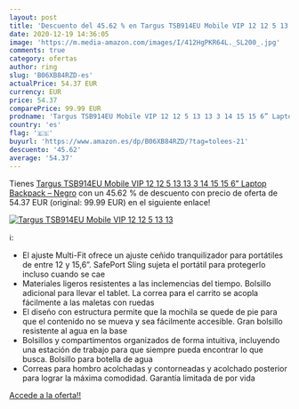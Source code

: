 ```yaml
---
layout: post
title: 'Descuento del 45.62 % en Targus TSB914EU Mobile VIP 12 12 5 13 13'
date: 2020-12-19 14:36:05
image: 'https://m.media-amazon.com/images/I/412HgPKR64L._SL200_.jpg'
comments: true
category: ofertas
author: ring
slug: 'B06XB84RZD-es'
actualPrice: 54.37 EUR
currency: EUR
price: 54.37
comparePrice: 99.99 EUR
prodname: 'Targus TSB914EU Mobile VIP 12 12 5 13 13 3 14 15 15 6” Laptop Backpack – Negro'
country: 'es'
flag: '🇪🇸'
buyurl: 'https://www.amazon.es/dp/B06XB84RZD/?tag=tolees-21'
descuento: '45.62'
average: '54.37'
---
```


Tienes [Targus TSB914EU Mobile VIP 12 12 5 13 13 3 14 15 15 6” Laptop Backpack – Negro](https://www.amazon.es/dp/B06XB84RZD/?tag=tolees-21) con un 45.62 % de descuento con precio de oferta de 54.37 EUR (original: 99.99 EUR) en el siguiente enlace!

[![Targus TSB914EU Mobile VIP 12 12 5 13 13](https://m.media-amazon.com/images/I/412HgPKR64L._SL200_.jpg)](https://www.amazon.es/dp/B06XB84RZD/?tag=tolees-21)

ℹ️:

- El ajuste Multi-Fit ofrece un ajuste ceñido tranquilizador para portátiles de entre 12 y 15,6”. SafePort Sling sujeta el portátil para protegerlo incluso cuando se cae
- Materiales ligeros resistentes a las inclemencias del tiempo. Bolsillo adicional para llevar el tablet. La correa para el carrito se acopla fácilmente a las maletas con ruedas
- El diseño con estructura permite que la mochila se quede de pie para que el contenido no se mueva y sea fácilmente accesible. Gran bolsillo resistente al agua en la base
- Bolsillos y compartimentos organizados de forma intuitiva, incluyendo una estación de trabajo para que siempre pueda encontrar lo que busca. Bolsillo para botella de agua
- Correas para hombro acolchadas y contorneadas y acolchado posterior para lograr la máxima comodidad. Garantía limitada de por vida

[Accede a la oferta!!](https://www.amazon.es/dp/B06XB84RZD/?tag=tolees-21)
